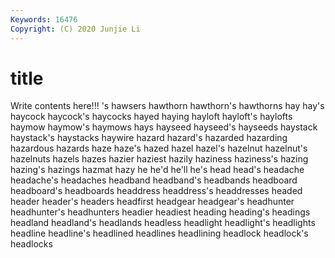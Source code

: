 ```yaml
---
Keywords: 16476
Copyright: (C) 2020 Junjie Li
---
```


# title

Write contents here!!!
's 
hawsers 
hawthorn 
hawthorn's 
hawthorns 
hay 
hay's
haycock 
haycock's 
haycocks 
hayed 
haying 
hayloft 
hayloft's 
haylofts 
haymow 
haymow's
haymows 
hays 
hayseed 
hayseed's 
hayseeds 
haystack 
haystack's 
haystacks 
haywire 
hazard
hazard's 
hazarded 
hazarding 
hazardous 
hazards 
haze 
haze's 
hazed 
hazel 
hazel's
hazelnut 
hazelnut's 
hazelnuts 
hazels 
hazes 
hazier 
haziest 
hazily 
haziness 
haziness's
hazing 
hazing's 
hazings 
hazmat 
hazy 
he 
he'd 
he'll 
he's 
head
head's 
headache 
headache's 
headaches 
headband 
headband's 
headbands 
headboard 
headboard's 
headboards
headdress 
headdress's 
headdresses 
headed 
header 
header's 
headers 
headfirst 
headgear 
headgear's
headhunter 
headhunter's 
headhunters 
headier 
headiest 
heading 
heading's 
headings 
headland 
headland's
headlands 
headless 
headlight 
headlight's 
headlights 
headline 
headline's 
headlined 
headlines 
headlining
headlock 
headlock's 
headlocks 
